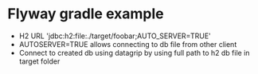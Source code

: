 # Flyway gradle example

* H2 URL 'jdbc:h2:file:./target/foobar;AUTO_SERVER=TRUE' 
* AUTOSERVER=TRUE allows connecting to db file from other client
* Connect to created db using datagrip by using full path to h2 db file in target folder
